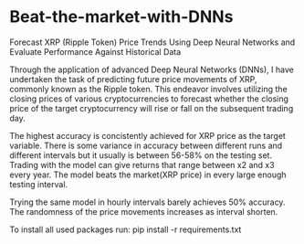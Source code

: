 # Beat-the-market-with-DNNs
Forecast XRP (Ripple Token) Price Trends Using Deep Neural Networks and Evaluate Performance Against Historical Data

Through the application of advanced Deep Neural Networks (DNNs), I have undertaken the task of predicting future price movements of XRP, commonly known as the Ripple token. This endeavor involves utilizing the closing prices of various cryptocurrencies to forecast whether the closing price of the target cryptocurrency will rise or fall on the subsequent trading day. 

The highest accuracy is concistently achieved for XRP price as the target variable. There is some variance in accuracy between different runs and different intervals but it usually is between 56-58% on the testing set. Trading with the model can give returns that range between x2 and x3 every year. The model beats the market(XRP price) in every large enough testing interval.

Trying the same model in hourly intervals barely achieves 50% accuracy. The randomness of the price movements increases as interval shorten.

To install all used packages run: pip install -r requirements.txt
